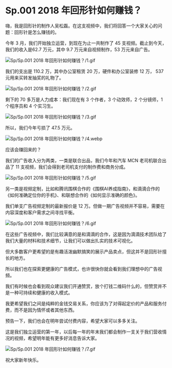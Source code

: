 # Sp.001 2018 年回形针如何赚钱？

嗨，我是回形针的制作人吴松磊。在这支视频中，我们将回答一个大家关心的问题：回形针是怎么赚钱的。

今年 3 月，我们开始独立运营，到现在为止一共制作了 45 支视频。截止到今天，我们的收入是62.7 万元，其中 9.7 万元来自视频制作，53 万元来自广告。

![Sp/Sp.001 2018 年回形针如何赚钱？/1.gif](https://cdn.jsdelivr.net/gh/just-prog/static/image/Sp/Sp.001%202018%20年回形针如何赚钱？/1.gif)

我们的支出是 110.2 万，其中办公室租赁 20 万，硬件和办公室装修 12 万， 537 元用来买转发抽奖的礼物了。

![Sp/Sp.001 2018 年回形针如何赚钱？/2.gif](https://cdn.jsdelivr.net/gh/just-prog/static/image/Sp/Sp.001%202018%20年回形针如何赚钱？/2.gif)

剩下的 70 多万是人力成本：我们现在有 3 个作者，3 个动效师，2 个分镜师，1 个程序员和 4 个实习生。

![Sp/Sp.001 2018 年回形针如何赚钱？/3.gif](https://cdn.jsdelivr.net/gh/just-prog/static/image/Sp/Sp.001%202018%20年回形针如何赚钱？/3.gif)

所以，我们今年亏损了 47.5 万元。

![Sp/Sp.001 2018 年回形针如何赚钱？/4.webp](https://cdn.jsdelivr.net/gh/just-prog/static/image/Sp/Sp.001%202018%20年回形针如何赚钱？/4.webp)

应该会赚回来的？

我们的广告收入分为两类，一类是联合出品，我们今年和汽车 MCN 老司机联合出品了 11 支视频，我们会得到老司机支付的制作费和商务分成。

![Sp/Sp.001 2018 年回形针如何赚钱？/5.gif](https://cdn.jsdelivr.net/gh/just-prog/static/image/Sp/Sp.001%202018%20年回形针如何赚钱？/5.gif)

另一类是视频定制，比如和腾讯围棋合作的《围棋AI养成指南》，和滴滴合作的《如何准确定位你的手机》、和联想合作的《如何显示准确的颜色》。

我们单支广告视频定制的最新报价是 12 万。但做一期广告视频并不容易，需要在内容深度和客户需求之间寻找平衡。

![Sp/Sp.001 2018 年回形针如何赚钱？/6.gif](https://cdn.jsdelivr.net/gh/just-prog/static/image/Sp/Sp.001%202018%20年回形针如何赚钱？/6.gif)

在这些广告视频中，我们比较满意的是和滴滴的合作，这是因为滴滴技术团队给了我们大量的材料和技术细节，让我们可以做出扎实的技术可视化。

但大多数客户更希望的是有趣活泼幽默搞笑的展示产品卖点，但这并不是回形针擅长的地方。

所以我们也在探索更健康的广告模式，也许很快你就会看到我们理想中的广告视频。

我们有时候也会看到观众建议我们开通赞赏，放个打钱二维码什么的，但赞赏并不是一种可持续和健康的收入模式。

我更希望我们之间是纯粹的金钱交易关系，你应该为了对得起定价的产品和服务付费，而不是因为情怀或者其他东西。

预告一下，我们也会在明年尝试付费内容，希望大家可以多多关注。

这是我们独立运营的第一年，以后每一年的年末我们都会制作一支关于我们营收情况的视频，希望明年能有更多好消息告诉大家。

![Sp/Sp.001 2018 年回形针如何赚钱？/7.gif](https://cdn.jsdelivr.net/gh/just-prog/static/image/Sp/Sp.001%202018%20年回形针如何赚钱？/7.gif)

祝大家新年快乐。
